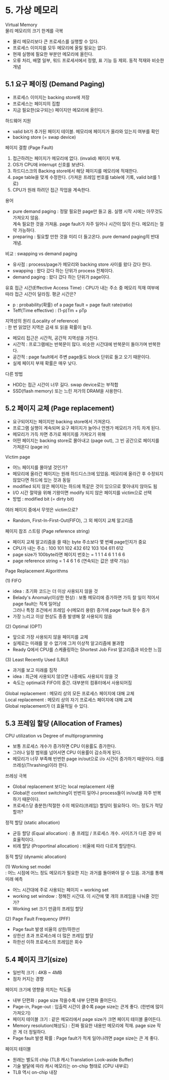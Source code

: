 # 5. 가상 메모리
Virtual Memory   
물리 메모리의 크기 한계를 극복   
- 물리 메모리보다 큰 프로세스를 실행할 수 있다.   
- 프로세스 이미지를 모두 메모리에 올릴 필요는 없다.   
- 현재 실행에 필요한 부분만 메모리에 올린다.   
- 오류 처리, 배열 일부, 워드 프로세서에서 정렬, 표 기능 등 제외. 동적 적재와 비슷한 개념   
   
## 5.1 요구 페이징 (Demand Paging)
- 프로세스 이미지는 backing store에 저장   
- 프로세스는 페이지의 집합   
- 지금 필요한(요구되는) 페이지만 메모리에 올린다.   
   
하드웨어 지원  
- valid bit가 추가된 페이지 테이블. 메모리에 페이지가 올라와 있는지 여부를 확인   
- backing store (= swap device)   
   
페이지 결함 (Page Fault)   
1) 접근하려는 페이지가 메모리에 없다. (invalid) 페이지 부재.   
2) OS가 CPU에 interrupt 신호를 보낸다.   
3) 하드디스크의 Backing store에서 해당 페이지를 메모리에 적재한다.   
4) page table을 맞게 수정한다. (가져온 프레임 번호를 table에 기록, valid bit를 1로)   
5) CPU가 원래 하려던 접근 작업을 계속한다.   
   
용어   
- pure demand paging : 정말 필요한 page만 들고 옴. 실행 시작 시에는 아무것도 가져오지 않음.   
  계속 필요한 것을 가져옴. page fault가 자주 일어나 시간이 많이 든다. 메모리는 절약 가능하다.   
- preparing : 필요할 만한 것을 미리 더 들고온다. pure demand paging의 반대 개념.   
   
비교 : swapping vs demand paging   
- 유사점 : process/page가 메모리와 backing store 사이를 왔다 갔다 한다.   
- swapping : 왔다 갔다 하는 단위가 process 전체이다.   
- demand paging : 왔다 갔다 하는 단위가 page이다.   
   
유효 접근 시간(Effective Access Time) : CPU가 내는 주소 중 메모리 적재 여부에 따라 접근 시간이 달라짐. 평균 시간은?   
- p : probability(확률) of a page fault = page fault rate(ratio)   
- Teff(Time effective) : (1-p)Tm + pTp   
   
지역성의 원리 (Locality of reference)   
: 한 번 읽었던 지역은 금새 또 읽을 확률이 높다.   
- 메모리 접근은 시간적, 공간적 지역성을 가진다.   
- 시간적 : 프로그램에는 반복문이 많다. 비슷한 시간대에 반복문이 돌아가며 반복한다.   
- 공간적 : page fault에서 주변 page들도 block 단위로 들고 오기 때문이다.   
- 실제 페이지 부재 확률은 매우 낮다.   
   
다른 방법   
- HDD는 접근 시간이 너무 길다. swap device로는 부적합   
- SSD(flash memory) 또는 느린 저가의 DRAM을 사용한다.   
   
## 5.2 페이지 교체 (Page replacement)   
- 요구되어지는 페이지만 backing store에서 가져온다.   
- 프로그램 실행이 계속되며 요구 페이지가 늘어나 언젠가 메모리가 가득 차게 된다.   
- 메모리가 가득 차면 추가로 페이지를 가져오기 위해   
- 어떤 페이지는 backing store로 몰아내고 (page out), 그 빈 공간으로 페이지를 가져온다 (page in)    
   
Victim page   
- 어느 페이지를 몰아낼 것인가?   
- 메모리에 올라간 페이지는 원래 하드디스크에 있었음. 메모리에 올라간 후 수정되지 않았다면 하드에 있는 것과 동일   
- modified 되지 않은 페이지는 하드에 똑같은 것이 있으므로 쫓아내지 않아도 됨
- I/O 시간 절약을 위해 기왕이면 modify 되지 않은 페이지를 victim으로 선택   
- 방법 : modified bit (= dirty bit)   
   
여러 페이지 중에서 무엇은 victim으로?   
- Random, First-In-First-Out(FIFO), 그 외 페이지 교체 알고리즘   
   
페이지 참조 스트링 (Page reference string)   
- 페이지 교체 알고리즘을 쓸 때는 byte 주소보다 몇 번째 page인지가 중요   
- CPU가 내는 주소 : 100 101 102 432 612 103 104 611 612   
- page size가 100byte라면 페이지 번호는 = 1 1 1 4 6 1 1 6 6   
- page reference string = 1 4 6 1 6 (연속되는 값은 생략 가능)   
   
Page Replacement Algorithms   
   
(1) FIFO   
- idea : 초기화 코드는 더 이상 사용되지 않을 것   
- Belady's Anomaly(이상한 현상) : 보통 메모리에 증가하면 가득 찰 일이 적어서 page fault는 적게 일어남   
  그러나 특정 조건에서 프레임 수(메모리 용량) 증가에 page fault 횟수 증가   
- 가장 느리고 이상 현상도 종종 발생해 잘 사용되지 않음   
   
(2) Optimal (OPT)   
- 앞으로 가장 사용되지 않을 페이지를 교체   
- 실제로는 미래를 알 수 없기에 그저 이상적 알고리즘에 불과함   
- Ready Q에서 CPU를 스케쥴링하는 Shortest Job First 알고리즘과 비슷한 느낌   
   
(3) Least Recently Used (LRU)   
- 과거를 보고 미래를 짐작   
- idea : 최근에 사용되지 않으면 나중에도 사용되지 않을 것   
- 속도는 optimal과 FIFO의 중간. 대부분의 컴퓨터에서 사용되어짐   
   
Global replacement : 메모리 상의 모든 프로세스 페이지에 대해 교체   
Local replacement : 메모리 상의 자기 프로세스 페이지에 대해 교체   
Global replacement가 더 효율적일 수 있다.   

## 5.3 프레임 할당 (Allocation of Frames)   
CPU utilization vs Degree of multiprogramming   
- 보통 프로세스 개수가 증가하면 CPU 이용률도 증가한다.   
- 그러나 일정 범위를 넘어서면 CPU 이용률이 감소하게 된다.   
- 메모리가 너무 부족해 빈번한 page in/out으로 i/o 시간이 증가하기 때문이다. 이를 쓰레싱(Thrashing)이라 한다.   
   
쓰레싱 극복   
- Global replacement 보다는 local replacement 사용   
- Global은 context switching이 빈번히 일어나 process들이 in/out을 자주 반복하기 때문이다.   
- 프로세스당 충분한/적절한 수의 메모리(프레임) 할당이 필요하다. 어느 정도가 적당할까?   
   
정적 할당 (static allocation)   
- 균등 할당 (Equal allocation) : 총 프레임 / 프로세스 개수. 사이즈가 다른 경우 비효율적이다.   
- 비례 할당 (Proportinal allocation) : 비율에 따라 다르게 할당한다.   
   
동적 할당 (dynamic allocation)   
   
(1) Working set model   
: 어느 시점에 어느 정도 메모리가 필요한 지는 과거를 돌아봐야 알 수 있음. 과거를 통해 미래 예측   
- 어느 시간대에 주로 사용되는 페이지 = working set   
- working set window : 정해진 시간대. 이 시간에 몇 개의 프레임을 나눠줄 것인가?   
- Working set 크기 만큼의 프레임 할당   
   
(2) Page Fault Frequency (PFF)   
- Page fault 발생 비율의 상한/하한선   
- 상한선 초과 프로세스에 더 많은 프레임 할당   
- 하한선 이하 프로세스의 프레임은 회수   
   
## 5.4 페이지 크기(size)
- 일반적 크기 : 4KB ~ 4MB   
- 점차 커지는 경향   
   
페이지 크기에 영향을 끼치는 척도들   
- 내부 단편화 : page size 작을수록 내부 단편화 줄어든다.   
- Page-in, Page-out : 입출력 시간이 클수록 page size는 큰게 좋다. (한번에 많이 가져오기)   
- 페이지 테이블 크기 : 같은 메모리에서 page size가 크면 페이지 테이블 줄어든다.   
- Memory resolution(해상도) : 진짜 필요한 내용만 메모리에 적재. page size 작은 게 더 정밀하다.   
- Page fault 발생 확률 : Page fault가 적게 일어나려면 page size는 큰 게 좋다.   
    
페이지 테이블   
- 원래는 별도의 chip (TLB 캐시:Translation Look-aside Buffer)   
- 기술 발달에 따라 캐시 메모리는 on-chip 형태로 (CPU 내부로)   
- TLB 역시 on-chip 내장











